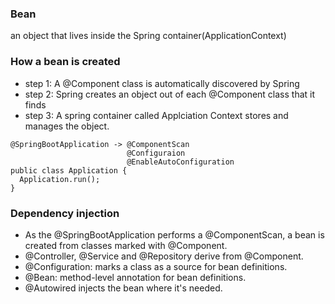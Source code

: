 ### Bean
an object that lives inside the Spring container(ApplicationContext)

### How a bean is created
- step 1: A @Component class is automatically discovered by Spring
- step 2: Spring creates an object out of each @Component class that it finds
- step 3: A spring container called Applciation Context stores and manages the object.

```
@SpringBootApplication -> @ComponentScan
                          @Configuraion
                          @EnableAutoConfiguration
public class Application {
  Application.run();
}
```
### Dependency injection
- As the @SpringBootApplication performs a @ComponentScan, a bean is created from classes marked with @Component.
- @Controller, @Service and @Repository derive from @Component.
- @Configuration: marks a class as a source for bean definitions.
- @Bean: method-level annotation for bean definitions.
- @Autowired injects the bean where it's needed.


